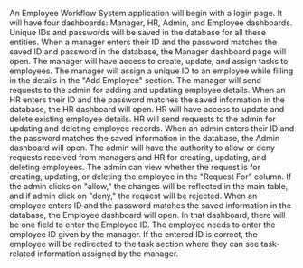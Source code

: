An Employee Workflow System application will begin with a login page. It will have four dashboards: Manager, HR, Admin, and Employee dashboards. Unique IDs and passwords will be saved in the database for all these entities.
When a manager enters their ID and the password matches the saved ID and password in the database, the Manager dashboard page will open. The manager will have access to create, update, and assign tasks to employees. The manager will assign a unique ID to an employee while filling in the details in the "Add Employee" section. The manager will send requests to the admin for adding and updating employee details. 
When an HR enters their ID and the password matches the saved information in the database, the HR dashboard will open. HR will have access to update and delete existing employee details. HR will send requests to the admin for updating and deleting employee records. 
When an admin enters their ID and the password matches the saved information in the database, the Admin dashboard will open. The admin will have the authority to allow or deny requests received from managers and HR for creating, updating, and deleting employees. The admin can view whether the request is for creating, updating, or deleting the employee in the "Request For" column. If the admin clicks on "allow," the changes will be reflected in the main table, and if admin click on "deny," the request will be rejected. 
When an employee enters ID and the password matches the saved information in the database, the Employee dashboard will open. In that dashboard, there will be one field to enter the Employee ID. The employee needs to enter the employee ID given by the manager. If the entered ID is correct, the employee will be redirected to the task section where they can see task-related information assigned by the manager.
